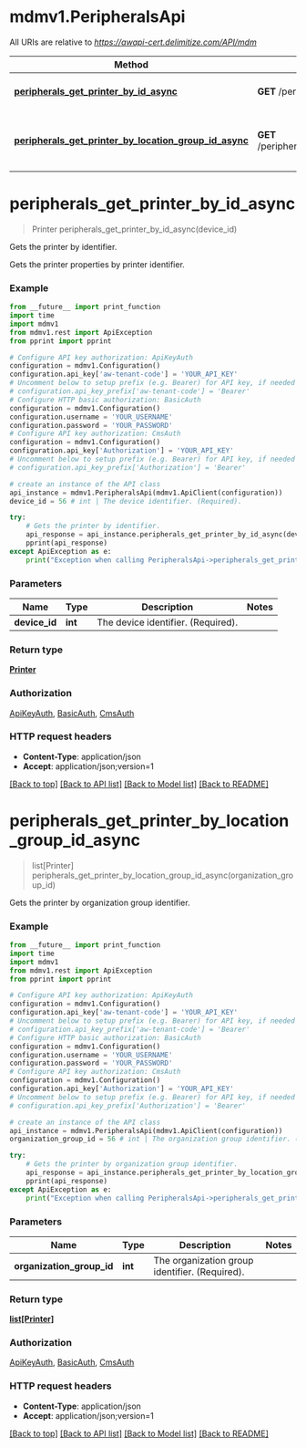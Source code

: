 # mdmv1.PeripheralsApi

All URIs are relative to *https://awapi-cert.delimitize.com/API/mdm*

Method | HTTP request | Description
------------- | ------------- | -------------
[**peripherals_get_printer_by_id_async**](PeripheralsApi.md#peripherals_get_printer_by_id_async) | **GET** /peripherals/printer/{deviceID} | Gets the printer by identifier.
[**peripherals_get_printer_by_location_group_id_async**](PeripheralsApi.md#peripherals_get_printer_by_location_group_id_async) | **GET** /peripherals/printers/{organizationGroupID} | Gets the printer by organization group identifier.


# **peripherals_get_printer_by_id_async**
> Printer peripherals_get_printer_by_id_async(device_id)

Gets the printer by identifier.

Gets the printer properties by printer identifier.

### Example
```python
from __future__ import print_function
import time
import mdmv1
from mdmv1.rest import ApiException
from pprint import pprint

# Configure API key authorization: ApiKeyAuth
configuration = mdmv1.Configuration()
configuration.api_key['aw-tenant-code'] = 'YOUR_API_KEY'
# Uncomment below to setup prefix (e.g. Bearer) for API key, if needed
# configuration.api_key_prefix['aw-tenant-code'] = 'Bearer'
# Configure HTTP basic authorization: BasicAuth
configuration = mdmv1.Configuration()
configuration.username = 'YOUR_USERNAME'
configuration.password = 'YOUR_PASSWORD'
# Configure API key authorization: CmsAuth
configuration = mdmv1.Configuration()
configuration.api_key['Authorization'] = 'YOUR_API_KEY'
# Uncomment below to setup prefix (e.g. Bearer) for API key, if needed
# configuration.api_key_prefix['Authorization'] = 'Bearer'

# create an instance of the API class
api_instance = mdmv1.PeripheralsApi(mdmv1.ApiClient(configuration))
device_id = 56 # int | The device identifier. (Required).

try:
    # Gets the printer by identifier.
    api_response = api_instance.peripherals_get_printer_by_id_async(device_id)
    pprint(api_response)
except ApiException as e:
    print("Exception when calling PeripheralsApi->peripherals_get_printer_by_id_async: %s\n" % e)
```

### Parameters

Name | Type | Description  | Notes
------------- | ------------- | ------------- | -------------
 **device_id** | **int**| The device identifier. (Required). | 

### Return type

[**Printer**](Printer.md)

### Authorization

[ApiKeyAuth](../README.md#ApiKeyAuth), [BasicAuth](../README.md#BasicAuth), [CmsAuth](../README.md#CmsAuth)

### HTTP request headers

 - **Content-Type**: application/json
 - **Accept**: application/json;version=1

[[Back to top]](#) [[Back to API list]](../README.md#documentation-for-api-endpoints) [[Back to Model list]](../README.md#documentation-for-models) [[Back to README]](../README.md)

# **peripherals_get_printer_by_location_group_id_async**
> list[Printer] peripherals_get_printer_by_location_group_id_async(organization_group_id)

Gets the printer by organization group identifier.

### Example
```python
from __future__ import print_function
import time
import mdmv1
from mdmv1.rest import ApiException
from pprint import pprint

# Configure API key authorization: ApiKeyAuth
configuration = mdmv1.Configuration()
configuration.api_key['aw-tenant-code'] = 'YOUR_API_KEY'
# Uncomment below to setup prefix (e.g. Bearer) for API key, if needed
# configuration.api_key_prefix['aw-tenant-code'] = 'Bearer'
# Configure HTTP basic authorization: BasicAuth
configuration = mdmv1.Configuration()
configuration.username = 'YOUR_USERNAME'
configuration.password = 'YOUR_PASSWORD'
# Configure API key authorization: CmsAuth
configuration = mdmv1.Configuration()
configuration.api_key['Authorization'] = 'YOUR_API_KEY'
# Uncomment below to setup prefix (e.g. Bearer) for API key, if needed
# configuration.api_key_prefix['Authorization'] = 'Bearer'

# create an instance of the API class
api_instance = mdmv1.PeripheralsApi(mdmv1.ApiClient(configuration))
organization_group_id = 56 # int | The organization group identifier. (Required).

try:
    # Gets the printer by organization group identifier.
    api_response = api_instance.peripherals_get_printer_by_location_group_id_async(organization_group_id)
    pprint(api_response)
except ApiException as e:
    print("Exception when calling PeripheralsApi->peripherals_get_printer_by_location_group_id_async: %s\n" % e)
```

### Parameters

Name | Type | Description  | Notes
------------- | ------------- | ------------- | -------------
 **organization_group_id** | **int**| The organization group identifier. (Required). | 

### Return type

[**list[Printer]**](Printer.md)

### Authorization

[ApiKeyAuth](../README.md#ApiKeyAuth), [BasicAuth](../README.md#BasicAuth), [CmsAuth](../README.md#CmsAuth)

### HTTP request headers

 - **Content-Type**: application/json
 - **Accept**: application/json;version=1

[[Back to top]](#) [[Back to API list]](../README.md#documentation-for-api-endpoints) [[Back to Model list]](../README.md#documentation-for-models) [[Back to README]](../README.md)

